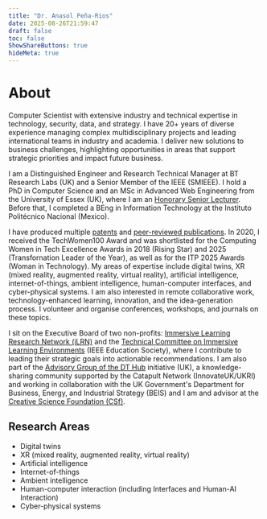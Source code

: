 ```yaml
---
title: "Dr. Anasol Peña-Rios"
date: 2025-08-26T21:59:47
draft: false
toc: false
ShowShareButtons: true
hideMeta: true
---
```


# About

Computer Scientist with extensive industry and technical expertise in technology, security, data, and strategy. I have 20+ years of diverse experience managing complex multidisciplinary projects and leading international teams in industry and academia. I deliver new solutions to business challenges, highlighting opportunities in areas that support strategic priorities and impact future business.

I am a Distinguished Engineer and Research Technical Manager at BT Research Labs (UK) and a Senior Member of the IEEE (SMIEEE). I hold a PhD in Computer Science and an MSc in Advanced Web Engineering from the University of Essex (UK), where I am an [Honorary Senior Lecturer](https://www.essex.ac.uk/people/penar50207/anasol-pena-rios). Before that, I completed a BEng in Information Technology at the Instituto Politécnico Nacional (Mexico).

I have produced multiple [patents](https://patents.google.com/?inventor=anasol&oq=anasol) and [peer-reviewed publications](https://scholar.google.com/citations?user=6-UsGYsAAAAJ&hl=en). In 2020, I received the TechWomen100 Award and was shortlisted for the Computing Women in Tech Excellence Awards in 2018 (Rising Star) and 2025 (Transfornation Leader of the Year), as well as for the ITP 2025 Awards (Woman in Technology). My areas of expertise include digital twins, XR (mixed reality, augmented reality, virtual reality), artificial intelligence, internet-of-things, ambient intelligence, human-computer interfaces, and cyber-physical systems. I am also interested in remote collaborative work, technology-enhanced learning, innovation, and the idea-generation process. I volunteer and organise conferences, workshops, and journals on these topics.

I sit on the Executive Board of two non-profits: [Immersive Learning Research Network (iLRN)](https://immersivelrn.org/) and the [Technical Committee on Immersive Learning Environments](https://ieee-edusociety.org/technical-committee/tc-ile) (IEEE Education Society), where I contribute to leading their strategic goals into actionable recommendations. I am also part of the [Advisory Group of the DT Hub](https://digitaltwinhub.co.uk/about/advisory-group/) initiative (UK), a knowledge-sharing community supported by the Catapult Network (InnovateUK/UKRI) and working in collaboration with the UK Government's Department for Business, Energy, and Industrial Strategy (BEIS) and I am and advisor at the [Creative Science Foundation (CSf)](https://creative-science.org/).

## Research Areas

- Digital twins
- XR (mixed reality, augmented reality, virtual reality)
- Artificial intelligence
- Internet-of-things
- Ambient intelligence
- Human-computer interaction (including Interfaces and Human-AI Interaction)
- Cyber-physical systems